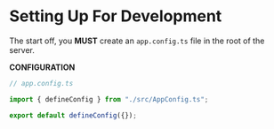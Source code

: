 # Setting Up For Development

The start off, you **MUST** create an `app.config.ts` file in the root of the server.

**CONFIGURATION**

```ts
// app.config.ts

import { defineConfig } from "./src/AppConfig.ts";

export default defineConfig({});
```
